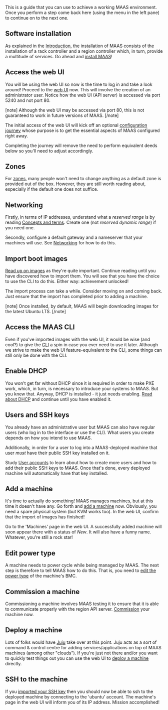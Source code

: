 This is a guide that you can use to achieve a working MAAS environment. Once you perform a step come back here (using the menu in the left pane) to continue on to the next one.

<h2 id="heading--software-installation">Software installation</h2>

As explained in the [Introduction](/t/maas-documentation/25#heading--key-components-and-colocation-of-all-services), the installation of MAAS consists of the installation of a rack controller and a region controller which, in turn, provide a multitude of services. Go ahead and [install MAAS](/t/install-from-a-snap/773)!

<h2 id="heading--access-the-web-ui">Access the web UI</h2>

You *will* be using the web UI so now is the time to log in and take a look around! Proceed to the [web UI](/t/web-ui/782) now. This will involve the creation of an administrator user. Notice how the web UI (API server) is accessed via port 5240 and not port 80.

[note]
Although the web UI may be accessed via port 80, this is not guaranteed to work in future versions of MAAS.
[/note]

The initial access of the web UI will kick off an optional [configuration journey](/t/configuration-journey/781) whose purpose is to get the essential aspects of MAAS configured right away.

Completing the journey will remove the need to perform equivalent deeds below so you'll need to adjust accordingly.

<h2 id="heading--zones">Zones</h2>

For [zones](/t/availability-zones/820), many people won't need to change anything as a default zone is provided out of the box. However, they are still worth reading about, especially if the default one does not suffice.

<h2 id="heading--networking">Networking</h2>

Firstly, in terms of IP addresses, understand what a *reserved range* is by reading [Concepts and terms](/t/concepts-and-terms/785#heading--ip-ranges). Create one (not *reserved dynamic range*) if you need one.

Secondly, configure a default gateway and a nameserver that your machines will use. See [Networking](/t/networking/768) for how to do this.

<h2 id="heading--import-boot-images">Import boot images</h2>

[Read up on images](/t/images/754) as they're quite important. Continue reading until you have discovered how to import them. You will see that you have the choice to use the CLI to do this. Either way: achievement unlocked!

The import process can take a while. Consider moving on and coming back. Just ensure that the import has completed prior to adding a machine.

[note]
Once installed, by default, MAAS will begin downloading images for the latest Ubuntu LTS.
[/note]

<h2 id="heading--access-the-maas-cli">Access the MAAS CLI</h2>

Even if you've imported images with the web UI, it would be wise (and cool?) to give the [CLI](/t/maas-cli/802) a spin in case you ever need to use it later. Although we strive to make the web UI feature-equivalent to the CLI, some things can still only be done with the CLI.

<h2 id="heading--enable-dhcp">Enable DHCP</h2>

You won't get far without DHCP since it is required in order to make PXE work, which, in turn, is necessary to introduce your systems to MAAS. But you knew that. Anyway, DHCP is installed - it just needs enabling. [Read about DHCP](/t/dhcp/759) and continue until you have enabled it.

<h2 id="heading--users-and-ssh-keys">Users and SSH keys</h2>

You already have an administrative user but MAAS can also have regular users (who log in to the interface or use the CLI). What users you create depends on how you intend to use MAAS.

Additionally, in order for a user to log into a MAAS-deployed machine that user *must* have their public SSH key installed on it.

Study [User accounts](/t/user-accounts/790) to learn about how to create more users and how to add their public SSH keys to MAAS. Once that's done, every deployed machine will automatically have that key installed.

<h2 id="heading--add-a-node">Add a machine</h2>

It's time to actually do something! MAAS manages machines, but at this time it doesn't have any. Go forth and [add a machine](/t/add-nodes/821) now. Obviously, you need a spare physical system (but KVM works too). In the web UI, confirm that the import of images has finished!

Go to the 'Machines' page in the web UI. A successfully added machine will soon appear there with a status of *New*. It will also have a funny name. Whatever, you're still a rock star!

<h2 id="heading--edit-power-type">Edit power type</h2>

A machine needs to power cycle while being managed by MAAS. The next step is therefore to tell MAAS how to do this. That is, you need to [edit the power type](/t/bmc-power-types/830) of the machine's BMC.

<h2 id="heading--commission-a-node">Commission a machine</h2>

Commissioning a machine involves MAAS testing it to ensure that it is able to communicate properly with the region API server. [Commission](/t/commission-nodes/822) your machine now.

<h2 id="heading--deploy-a-node">Deploy a machine</h2>

Lots of folks would have [Juju](https://jujucharms.com/docs/stable/about-juju) take over at this point. Juju acts as a sort of command & control centre for adding services/applications on top of MAAS machines (among other "clouds"). If you're just not there and/or you want to quickly test things out you can use the web UI to [deploy a machine](/t/deploy-nodes/825) directly.

<h2 id="heading--ssh-to-the-node">SSH to the machine</h2>

If you [imported your SSH key](/t/user-accounts/790#heading--ssh-keys) then you should now be able to ssh to the deployed machine by connecting to the 'ubuntu' account. The machine's page in the web UI will inform you of its IP address. Mission accomplished!

<!-- LINKS -->